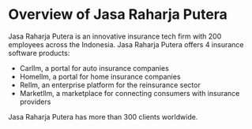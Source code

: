 # Overview of Jasa Raharja Putera

Jasa Raharja Putera is an innovative insurance tech firm with 200 employees across the Indonesia.
Jasa Raharja Putera offers 4 insurance software products:
- Carllm, a portal for auto insurance companies
- Homellm, a portal for home insurance companies
- Rellm, an enterprise platform for the reinsurance sector
- Marketllm, a marketplace for connecting consumers with insurance providers
  
Jasa Raharja Putera has more than 300 clients worldwide.